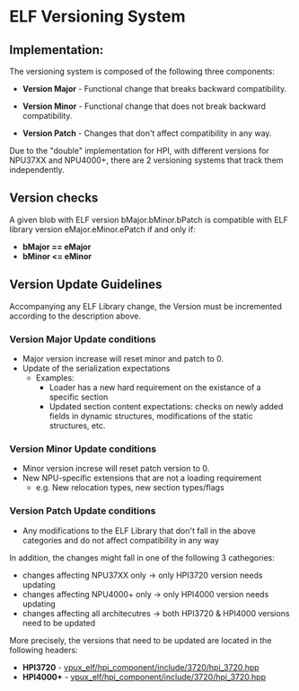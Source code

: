 
# **ELF Versioning System**

## **Implementation**:

The versioning system is composed of the following three components:

- **Version Major** - Functional change that breaks backward compatibility.

- **Version Minor** - Functional change that does not break backward compatibility.

- **Version Patch** - Changes that don't affect compatibility in any way.

Due to the "double" implementation for HPI, with different versions for NPU37XX and NPU4000+, there are 2 versioning systems that track them independently.

## **Version checks**

A given blob with ELF version bMajor.bMinor.bPatch is compatible with ELF library version eMajor.eMinor.ePatch if and only if:

- **bMajor == eMajor**
- **bMinor <= eMinor**

## **Version Update Guidelines**

Accompanying any ELF Library change, the Version must be incremented according to the description above.

### Version Major Update conditions
- Major version increase will reset minor and patch to 0.
- Update of the serialization expectations
    - Examples:
        - Loader has a new hard requirement on the existance of a specific section
        - Updated section content expectations: checks on newly added fields in dynamic structures, modifications of the static structures, etc.

### Version Minor Update conditions
- Minor version increse will reset patch version to 0.
- New NPU-specific extensions that are not a loading requirement
    - e.g. New relocation types, new section types/flags

### Version Patch Update conditions
- Any modifications to the ELF Library that don't fall in the above categories and do not affect compatibility in any way

In addition, the changes might fall in one of the following 3 cathegories:

- changes affecting NPU37XX only -> only HPI3720 version needs updating
- changes affecting NPU4000+ only -> only HPI4000 version needs updating
- changes affecting all architecutres -> both HPI3720 & HPI4000 versions need to be updated

More precisely, the versions that need to be updated are located in the following headers:

- **HPI3720** - [vpux_elf/hpi_component/include/3720/hpi_3720.hpp](vpux_elf/hpi_component/include/3720/hpi_3720.hpp)
- **HPI4000+** - [vpux_elf/hpi_component/include/3720/hpi_3720.hpp](vpux_elf/hpi_component/include/4000/hpi_4000.hpp)
